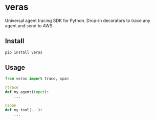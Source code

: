 # veras

Universal agent tracing SDK for Python. Drop-in decorators to trace any agent and send to AWS.

## Install

```sh
pip install veras
```

## Usage

```python
from veras import trace, span

@trace
def my_agent(input):
    ...

@span
def my_tool(...):
    ...
``` 